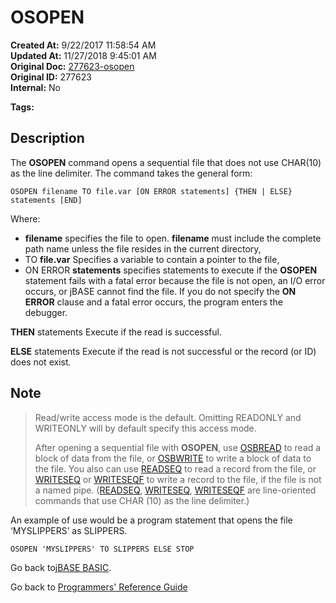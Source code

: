 # OSOPEN

**Created At:** 9/22/2017 11:58:54 AM  
**Updated At:** 11/27/2018 9:45:01 AM  
**Original Doc:** [277623-osopen](https://docs.jbase.com/36868-jbase-basic/277623-osopen)  
**Original ID:** 277623  
**Internal:** No  

**Tags:**
<badge text='file handling' vertical='middle' />

## Description

The **OSOPEN** command opens a sequential file that does not use CHAR(10) as the line delimiter. The command takes the general form:

```
OSOPEN filename TO file.var [ON ERROR statements] {THEN | ELSE} statements [END]
```

Where:

- **filename** specifies the file to open. **filename** must include the complete path name unless the file resides in the current directory,
- TO **file.var** Specifies a variable to contain a pointer to the file,
- ON ERROR **statements** specifies statements to execute if the **OSOPEN** statement fails with a fatal error because the file is not open, an I/O error occurs, or jBASE cannot find the file. If you do not specify the **ON ERROR** clause and a fatal error occurs, the program enters the debugger.

**THEN** statements Execute if the read is successful.

**ELSE** statements Execute if the read is not successful or the record (or ID) does not exist.

## Note

> Read/write access mode is the default. Omitting READONLY and WRITEONLY will by default specify this access mode.
>
> After opening a sequential file with **OSOPEN**, use [OSBREAD](./../osbread) to read a block of data from the file, or [OSBWRITE](./../osbwrite) to write a block of data to the file. You also can use [READSEQ](./../readseq) to read a record from the file, or [WRITESEQ](./../writeseq) or [WRITESEQF](./../writeseqf) to write a record to the file, if the file is not a named pipe. ([READSEQ](./../readseq), [WRITESEQ](./../writeseq), [WRITESEQF](./../writeseqf) are line-oriented commands that use CHAR (10) as the line delimiter.)

An example of use would be a program statement that opens the file ‘MYSLIPPERS’ as SLIPPERS.

```
OSOPEN 'MYSLIPPERS' TO SLIPPERS ELSE STOP
```

Go back to[jBASE BASIC](./../jbase-basic-programmers-reference-guide).

Go back to [Programmers' Reference Guide](./../../reference-guides/jbc/README.md)

  
<PageFooter />
